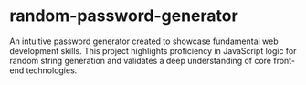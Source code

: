 # random-password-generator
An intuitive password generator created to showcase fundamental web development skills. This project highlights proficiency in JavaScript logic for random string generation and validates a deep understanding of core front-end technologies.
